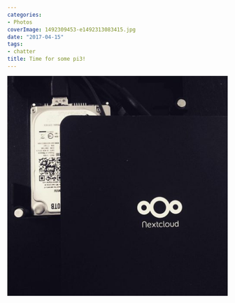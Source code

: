 ```yaml
---
categories:
- Photos
coverImage: 1492309453-e1492313083415.jpg
date: "2017-04-15"
tags:
- chatter
title: Time for some pi3!
---
```

![](images/1492309453-e1492313083415.jpg)
[](https://www.instagram.com/p/BS7eojiF4lP/)
